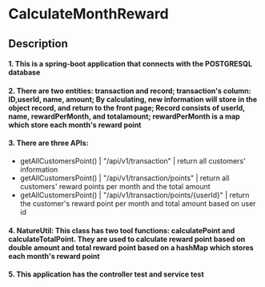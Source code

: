# CalculateMonthReward
## Description
#### 1. This is a spring-boot application that connects with the POSTGRESQL database
#### 2. There are two entities: transaction and record; transaction's column: ID,userId, name, amount; By calculating, new information will store in the object record, and return to the front page; Record consists of userId, name, rewardPerMonth, and totalamount; rewardPerMonth is a map which store each month's reward point  
#### 3. There are three APIs:
  - getAllCustomersPoint() | "/api/v1/transaction" | return all customers' information
  - getAllCustomersPoint() | "/api/v1/transaction/points" | return all customers' reward points per month and the total amount
  - getAllCustomersPoint() | "/api/v1/transaction/points/{userId}" | return the customer's reward point per month and total amount based on user id
  
#### 4. NatureUtil: This class has two tool functions: calculatePoint and calculateTotalPoint. They are used to calculate reward point based on double amount and total reward point based on a hashMap which stores each month's reward point
#### 5. This application has the controller test and service test
